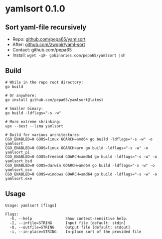 # yamlsort 0.1.0

## Sort yaml-file recursively
* Repo: [github.com/pepa65/yamlsort](https://github.com/pepa65/yamlsort)
* After: [github.com/zwopir/yaml-sort](https://github.com/zwopir/yaml-sort)
* Contact: github.com/pepa65
* Install: `wget -qO- gobinaries.com/pepa65/yamlsort |sh`

## Build
```shell
# While in the repo root directory:
go build

# Or anywhere:
go install github.com/pepa65/yamlsort@latest

# Smaller binary:
go build -ldflags="-s -w"

# More extreme shrinking:
upx --best --lzma yamlsort

# Build for various architectures:
CGO_ENABLED=0 GOOS=linux GOARCH=amd64 go build -ldflags="-s -w" -o yamlsort
CGO_ENABLED=0 GOOS=linux GOARCH=arm go build -ldflags="-s -w" -o yamlsort_pi
CGO_ENABLED=0 GOOS=freebsd GOARCH=amd64 go build -ldflags="-s -w" -o yamlsort_bsd
CGO_ENABLED=0 GOOS=darwin GOARCH=amd64 go build -ldflags="-s -w" -o yamlsort_osx
CGO_ENABLED=0 GOOS=windows GOARCH=amd64 go build -ldflags="-s -w" -o yamlsort.exe
```

## Usage
```
Usage: yamlsort [flags]

Flags:
  -h, --help               Show context-sensitive help.
  -I, --infile=STRING      Input file [default: stdin]
  -O, --outfile=STRING     Output file [default: stdout]
  -i, --in-place=STRING    In-place sort of the provided file
```
